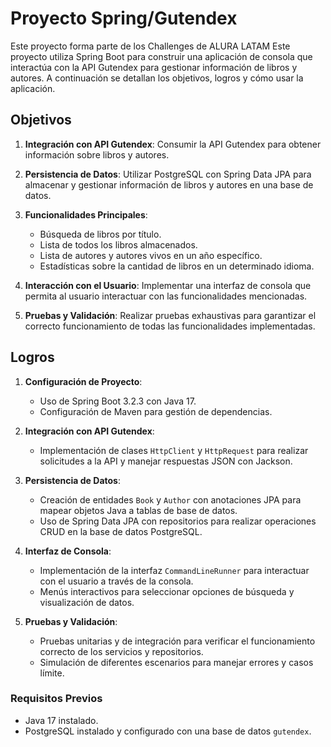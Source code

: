 # Proyecto Spring/Gutendex
Este proyecto forma parte de los Challenges de ALURA LATAM
Este proyecto utiliza Spring Boot para construir una aplicación de consola que interactúa con la API Gutendex para gestionar información de libros y autores. A continuación se detallan los objetivos, logros y cómo usar la aplicación.

## Objetivos

1. **Integración con API Gutendex**: Consumir la API Gutendex para obtener información sobre libros y autores.
   
2. **Persistencia de Datos**: Utilizar PostgreSQL con Spring Data JPA para almacenar y gestionar información de libros y autores en una base de datos.

3. **Funcionalidades Principales**:
   - Búsqueda de libros por título.
   - Lista de todos los libros almacenados.
   - Lista de autores y autores vivos en un año específico.
   - Estadísticas sobre la cantidad de libros en un determinado idioma.

4. **Interacción con el Usuario**: Implementar una interfaz de consola que permita al usuario interactuar con las funcionalidades mencionadas.

5. **Pruebas y Validación**: Realizar pruebas exhaustivas para garantizar el correcto funcionamiento de todas las funcionalidades implementadas.

## Logros

1. **Configuración de Proyecto**:
   - Uso de Spring Boot 3.2.3 con Java 17.
   - Configuración de Maven para gestión de dependencias.

2. **Integración con API Gutendex**:
   - Implementación de clases `HttpClient` y `HttpRequest` para realizar solicitudes a la API y manejar respuestas JSON con Jackson.

3. **Persistencia de Datos**:
   - Creación de entidades `Book` y `Author` con anotaciones JPA para mapear objetos Java a tablas de base de datos.
   - Uso de Spring Data JPA con repositorios para realizar operaciones CRUD en la base de datos PostgreSQL.

4. **Interfaz de Consola**:
   - Implementación de la interfaz `CommandLineRunner` para interactuar con el usuario a través de la consola.
   - Menús interactivos para seleccionar opciones de búsqueda y visualización de datos.

5. **Pruebas y Validación**:
   - Pruebas unitarias y de integración para verificar el funcionamiento correcto de los servicios y repositorios.
   - Simulación de diferentes escenarios para manejar errores y casos límite.

### Requisitos Previos

- Java 17 instalado.
- PostgreSQL instalado y configurado con una base de datos `gutendex`.
